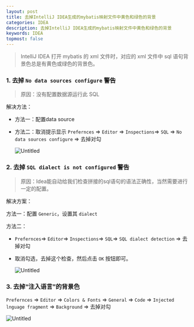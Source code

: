```yaml
---
layout: post
title: 去掉IntelliJ IDEA生成的mybatis映射文件中黄色和绿色的背景
categories: IDEA
description: 去掉IntelliJ IDEA生成的mybatis映射文件中黄色和绿色的背景
keywords: IDEA
topmost: false
---
```


> IntelliJ IDEA 打开 mybatis 的 xml 文件时，对应的 xml 文件中 sql 语句背景色总是有黄色或绿色的背景色。

### 1. 去掉 `No data sources configure` 警告

> 原因：没有配置数据源运行此 SQL

解决方法：

- 方法一：配置data source

- 方法二：取消提示显示 `Prefernces` ⇒ `Editor` ⇒ `Inspections`⇒ `SQL` ⇒ `No data sources configure`  ⇒ 去掉对勾

  ![Untitled](https://i.loli.net/2021/04/13/1cUvRgqZ5taMzpD.png)

### 2. 去掉 `SQL dialect is not configured` 警告

> 原因：Idea能自动给我们检查拼接的sql语句的语法正确性，当然需要进行一定的配置。

解决方案：

方法一：配置 `Generic`，设置其 `dialect`

方法二：

- `Prefernces`⇒ `Editor`⇒ `Inspections`⇒ `SQL`⇒ `SQL dialect detection`  ⇒ 去掉对勾

- 取消勾选，去掉这个检查，然后点击 `OK` 按钮即可。

  ![Untitled](https://i.loli.net/2021/04/13/WrQOwmaD4IgslHN.png)

### 3. 去掉“注入语言”的背景色

`Prefernces` ⇒ `Editor` ⇒ `Colors & Fonts` ⇒ `General` ⇒ `Code` ⇒ `Injected lnguage fragment` ⇒ `Background`  ⇒ 去掉对勾

![Untitled](https://i.loli.net/2021/04/13/Egwx6AefNSJHWB3.png)